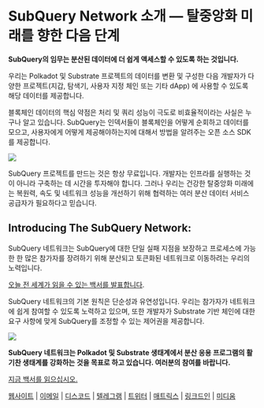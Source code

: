 # SubQuery Network 소개 — 탈중앙화 미래를 향한 다음 단계

**SubQuery의 임무는 분산된 데이터에 더 쉽게 액세스할 수 있도록 하는 것입니다.**

우리는 Polkadot 및 Substrate 프로젝트의 데이터를 변환 및 구성한 다음 개발자가 다양한 프로젝트(지갑, 탐색기, 사용자 지정 체인 또는 기타 dApp) 에 사용할 수 있도록 해당 데이터를 제공합니다.

블록체인 데이터의 핵심 약점은 처리 및 쿼리 성능이 극도로 비효율적이라는 사실은 누구나 알고 있습니다. SubQuery는 인덱서들이 블록체인을 어떻게 순회하고 데이터를 모으고, 사용자에게 어떻게 제공해야하는지에 대해서 방법을 알려주는 오픈 소스 SDK를 제공합니다.

![](https://miro.medium.com/max/700/1*0l37MKpDk2ahHsqDUBxbjw.png)

SubQuery 프로젝트를 만드는 것은 항상 무료입니다. 개발자는 인프라를 실행하는 것이 아니라 구축하는 데 시간을 투자해야 합니다. 그러나 우리는 건강한 탈중앙화 미래에는 복원력, 속도 및 네트워크 성능을 개선하기 위해 협력하는 여러 분산 데이터 서비스 공급자가 필요하다고 믿습니다.

## Introducing The SubQuery Network:

SubQuery 네트워크는 SubQuery에 대한 단일 실패 지점을 보장하고 프로세스에 가능한 한 많은 참가자를 장려하기 위해 분산되고 토큰화된 네트워크로 이동하려는 우리의 노력입니다.

[오늘 전 세계가 읽을 수 있는 백서를 발표합니다](https://static.subquery.network/whitepaper.pdf).

SubQuery 네트워크의 기본 원칙은 단순성과 유연성입니다. 우리는 참가자가 네트워크에 쉽게 참여할 수 있도록 노력하고 있으며, 또한 개발자가 Substrate 기반 체인에 대한 요구 사항에 맞게 SubQuery를 조정할 수 있는 제어권을 제공합니다.

![](https://miro.medium.com/max/700/1*5E_eIJBTvHI7W24ib_Syvw.png)

**SubQuery 네트워크는 Polkadot 및 Substrate 생태계에서 분산 응용 프로그램의 활기찬 생태계를 강화하는 것을 목표로 하고 있습니다. 여러분의 참여를 바랍니다.**

[지금 백서를 읽으십시오.](https://static.subquery.network/whitepaper.pdf)

[웹사이트](https://subquery.network/) | [이메일](mailto:hello@subquery.network) | [디스코드](https://discord.com/invite/78zg8aBSMG) | [텔레그램](https://t.me/subquerynetwork) | [트위터](https://twitter.com/subquerynetwork) | [매트릭스](https://matrix.to/#/#subquery:matrix.org) | [링크드인](https://www.linkedin.com/company/subquery) | [미디움](https://subquery.medium.com/)
